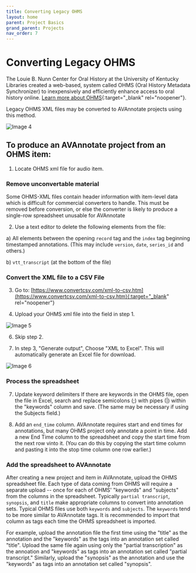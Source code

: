 ```yaml
---
title: Converting Legacy OHMS
layout: home
parent: Project Basics
grand_parent: Projects
nav_order: 7
---
```

# Converting Legacy OHMS

The Louie B. Nunn Center for Oral History at the University of Kentucky Libraries created a web-based, system called OHMS (Oral History Metadata Synchronizer) to inexpensively and efficiently enhance access to oral history online.  [Learn more about OHMS](https://www.oralhistoryonline.org/){:target="_blank" rel="noopener"}.

Legacy OHMS XML files may be converted to AVAnnotate projects using this method.

![Image 4](../../assets/ohms.png)

## To produce an AVAnnotate project from an OHMS item:

1) Locate OHMS xml file for audio item.

### Remove unconvertable material
Some OHMS-XML files contain header information with item-level data which is difficult for commercial converters to handle.  This must be removed before conversion, or else the converter is likely to produce a single-row spreadsheet unusable for AVAnnotate

2) Use a text editor to delete the following elements from the file:

  a) All elements between the opening `record` tag and the `index` tag beginning timestamped annotations.  (This may include `version`, `date`, `series_id` and others.)

  b) `vtt_transcript` (at the bottom of the file)

### Convert the XML file to a CSV File
3)  Go to: [https://www.convertcsv.com/xml-to-csv.htm](https://www.convertcsv.com/xml-to-csv.htm){:target="_blank" rel="noopener"}
   
4)  Upload your OHMS xml file into the field in step 1.

![Image 5](../..assets/UploadOHMSFile.png)

6)  Skip step 2.

7)  In step 3, "Generate output", Choose "XML to Excel".  This will automatically generate an Excel file for download.

![Image 6](../../assets/XMLtoExcel.png)

### Process the spreadsheet

7) Update keyword delimiters
If there are keywords in the OHMS file, open the file in Excel, search and replace semicolons (;) with pipes (|) within the "keywords" column and save.  (The same may be necessary if using the Subjects field.)

8) Add an `end_time` column.  AVAnnotate requires start and end times for annotations, but many OHMS project only annotate a point in time.  Add a new End Time column to the spreadsheet and copy the start time from the next row vinto it.  (You can do this by copying the start time column and pasting it into the stop time column one row earlier.)

### Add the spreadsheet to AVAnnotate
After creating a new project and item in AVAnnotate, upload the OHMS spreadsheet file.  Each type of data coming from OHMS will require a separate upload -- once for each of OHMS' "keywords" and "subjects" from the columns in the spreadsheet.  Typically `partial transcript`, `synopsis`, and `title` make appropriate columns to convert into annotation sets.  Typical OHMS files use both `keywords` and `subjects`.  The `keywords` tend to be more similar to AVAnnotate tags. It is recommended to import that column as tags each time the OHMS spreadsheet is imported.

For example, upload the annotation file the first time using the "title" as the annotation and the "keywords" as the tags into an annotation set called "title".  Upload the same file again using only the "partial transcription" as the annoation and "keywords" as tags into an annotation set called "partial transcript."  Similarly, upload the "synopsis" as the annotation and use the "keywords" as tags into an annotation set called "synopsis".
